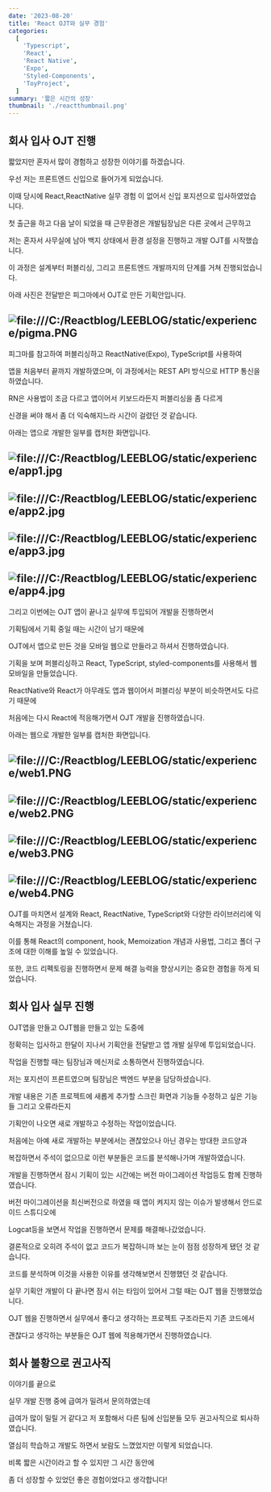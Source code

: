 ```yaml
---
date: '2023-08-20'
title: 'React OJT와 실무 경험'
categories:
  [
    'Typescript',
    'React',
    'React Native',
    'Expo',
    'Styled-Components',
    'ToyProject',
  ]
summary: '짧은 시간의 성장'
thumbnail: './reactthumbnail.png'
---
```


## 회사 입사 OJT 진행

짧았지만 혼자서 많이 경험하고 성장한 이야기를 하겠습니다.

우선 저는 프론트엔드 신입으로 들어가게 되었습니다.

이때 당시에 React,ReactNative 실무 경험 이 없어서 신입 포지션으로 입사하였었습니다.

첫 출근을 하고 다음 날이 되었을 때 근무환경은 개발팀장님은 다른 곳에서 근무하고

저는 혼자서 사무실에 남아 백지 상태에서 환경 설정을 진행하고 개발 OJT를 시작했습니다.

이 과정은 설계부터 퍼블리싱, 그리고 프론트엔드 개발까지의 단계를 거쳐 진행되었습니다.

아래 사진은 전달받은 피그마에서 OJT로 만든 기획안입니다.

## ![file:///C:/Reactblog/LEEBLOG/static/experience/pigma.PNG](../static/experience/pigma.PNG)

피그마를 참고하여 퍼블리싱하고 ReactNative(Expo), TypeScript를 사용하여

앱을 처음부터 끝까지 개발하였으며, 이 과정에서는 REST API 방식으로 HTTP 통신을 하였습니다.

RN은 사용법이 조금 다르고 앱이어서 키보드라든지 퍼블리싱을 좀 다르게

신경을 써야 해서 좀 더 익숙해지느라 시간이 걸렸던 것 같습니다.

아래는 앱으로 개발한 일부를 캡처한 화면입니다.

## ![file:///C:/Reactblog/LEEBLOG/static/experience/app1.jpg](../static/experience/app1.jpg)

## ![file:///C:/Reactblog/LEEBLOG/static/experience/app2.jpg](../static/experience/app2.jpg)

## ![file:///C:/Reactblog/LEEBLOG/static/experience/app3.jpg](../static/experience/app3.jpg)

## ![file:///C:/Reactblog/LEEBLOG/static/experience/app4.jpg](../static/experience/app4.jpg)

그리고 이번에는 OJT 앱이 끝나고 실무에 투입되어 개발을 진행하면서

기획팀에서 기획 중일 때는 시간이 남기 때문에

OJT에서 앱으로 만든 것을 모바일 웹으로 만들라고 하셔서 진행하였습니다.

기획을 보며 퍼블리싱하고 React, TypeScript, styled-components를 사용해서 웹 모바일을 만들었습니다.

ReactNative와 React가 아무래도 앱과 웹이어서 퍼블리싱 부분이 비슷하면서도 다르기 때문에

처음에는 다시 React에 적응해가면서 OJT 개발을 진행하였습니다.

아래는 웹으로 개발한 일부를 캡처한 화면입니다.

## ![file:///C:/Reactblog/LEEBLOG/static/experience/web1.PNG](../static/experience/web1.PNG)

## ![file:///C:/Reactblog/LEEBLOG/static/experience/web2.PNG](../static/experience/web2.PNG)

## ![file:///C:/Reactblog/LEEBLOG/static/experience/web3.PNG](../static/experience/web3.PNG)

## ![file:///C:/Reactblog/LEEBLOG/static/experience/web4.PNG](../static/experience/web4.PNG)

OJT를 마치면서 설계와 React, ReactNative, TypeScript와 다양한 라이브러리에 익숙해지는 과정을 거쳤습니다.

이를 통해 React의 component, hook, Memoization 개념과 사용법, 그리고 폴더 구조에 대한 이해를 높일 수 있었습니다.

또한, 코드 리펙토링을 진행하면서 문제 해결 능력을 향상시키는 중요한 경험을 하게 되었습니다.

## 회사 입사 실무 진행

OJT앱을 만들고 OJT웹을 만들고 있는 도중에

정확히는 입사하고 한달이 지나서 기획안을 전달받고 앱 개발 실무에 투입되었습니다.

작업을 진행할 때는 팀장님과 메신저로 소통하면서 진행하였습니다.

저는 포지션이 프론트였으며 팀장님은 백엔드 부분을 담당하셨습니다.

개발 내용은 기존 프로젝트에 새롭게 추가할 스크린 화면과 기능들 수정하고 싶은 기능들 그리고 오류라든지

기획안이 나오면 새로 개발하고 수정하는 작업이었습니다.

처음에는 아예 새로 개발하는 부분에서는 괜찮았으나 아닌 경우는 방대한 코드양과

복잡하면서 주석이 없으므로 이런 부분들은 코드를 분석해나가며 개발하였습니다.

개발을 진행하면서 잠시 기획이 있는 시간에는 버전 마이그레이션 작업등도 함께 진행하였습니다.

버전 마이그레이션을 최신버전으로 하였을 때 앱이 켜지지 않는 이슈가 발생해서 안드로이드 스튜디오에

Logcat등을 보면서 작업을 진행하면서 문제를 해결해나갔었습니다.

결론적으로 오히려 주석이 없고 코드가 복잡하니까 보는 눈이 점점 성장하게 됐던 것 같습니다.

코드를 분석하며 이것을 사용한 이유를 생각해보면서 진행했던 것 같습니다.

실무 기획안 개발이 다 끝나면 잠시 쉬는 타임이 있어서 그럴 때는 OJT 웹을 진행했었습니다.

OJT 웹을 진행하면서 실무에서 좋다고 생각하는 프로젝트 구조라든지 기존 코드에서

괜찮다고 생각하는 부분들은 OJT 웹에 적용해가면서 진행하였습니다.

<!-- 아래는 진행하였던 프로젝트에 첫 화면입니다.

## ![file:///C:/Reactblog/LEEBLOG/static/experience/workinglevel.jpg](../static/experience/workinglevel.jpg) -->

## 회사 불황으로 권고사직

이야기를 끝으로

실무 개발 진행 중에 급여가 밀려서 문의하였는데

급여가 많이 밀릴 거 같다고 저 포함해서 다른 팀에 신입분들 모두 권고사직으로 퇴사하였습니다.

열심히 학습하고 개발도 하면서 보람도 느꼈었지만 이렇게 되었습니다.

비록 짧은 시간이라고 할 수 있지만 그 시간 동안에

좀 더 성장할 수 있었던 좋은 경험이었다고 생각합니다!
